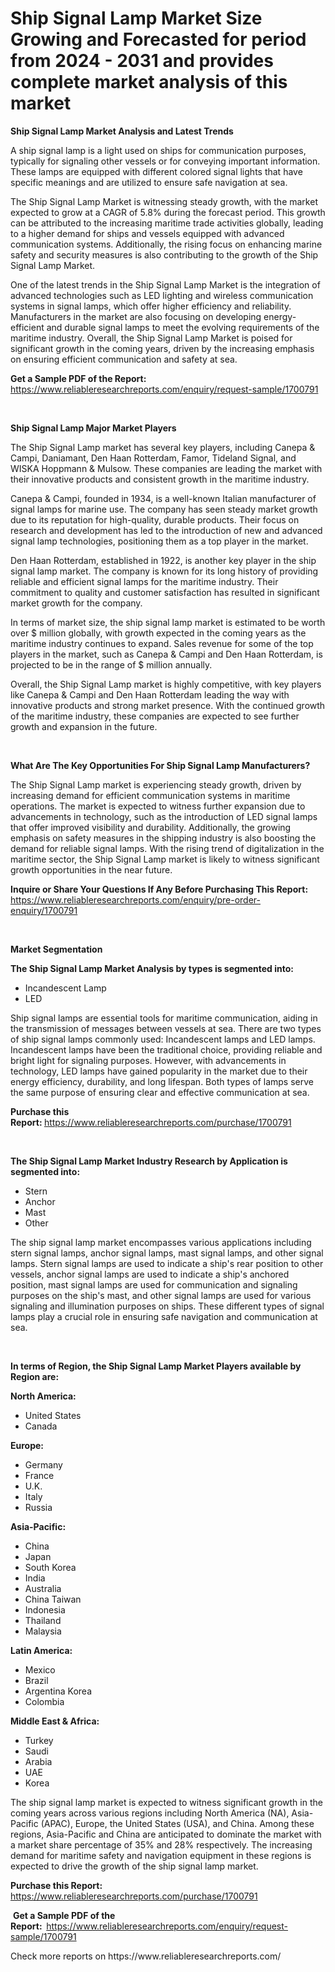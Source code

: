 <p><h1>Ship Signal Lamp Market Size Growing and Forecasted for period from 2024 - 2031 and provides complete market analysis of this market</h1></p><p><strong>Ship Signal Lamp Market Analysis and Latest Trends</strong></p>
<p><p>A ship signal lamp is a light used on ships for communication purposes, typically for signaling other vessels or for conveying important information. These lamps are equipped with different colored signal lights that have specific meanings and are utilized to ensure safe navigation at sea.</p><p>The Ship Signal Lamp Market is witnessing steady growth, with the market expected to grow at a CAGR of 5.8% during the forecast period. This growth can be attributed to the increasing maritime trade activities globally, leading to a higher demand for ships and vessels equipped with advanced communication systems. Additionally, the rising focus on enhancing marine safety and security measures is also contributing to the growth of the Ship Signal Lamp Market.</p><p>One of the latest trends in the Ship Signal Lamp Market is the integration of advanced technologies such as LED lighting and wireless communication systems in signal lamps, which offer higher efficiency and reliability. Manufacturers in the market are also focusing on developing energy-efficient and durable signal lamps to meet the evolving requirements of the maritime industry. Overall, the Ship Signal Lamp Market is poised for significant growth in the coming years, driven by the increasing emphasis on ensuring efficient communication and safety at sea.</p></p>
<p><strong>Get a Sample PDF of the Report:&nbsp;</strong> <a href="https://www.reliableresearchreports.com/enquiry/request-sample/1700791">https://www.reliableresearchreports.com/enquiry/request-sample/1700791</a></p>
<p>&nbsp;</p>
<p><strong>Ship Signal Lamp Major Market Players</strong></p>
<p><p>The Ship Signal Lamp market has several key players, including Canepa & Campi, Daniamant, Den Haan Rotterdam, Famor, Tideland Signal, and WISKA Hoppmann & Mulsow. These companies are leading the market with their innovative products and consistent growth in the maritime industry.</p><p>Canepa & Campi, founded in 1934, is a well-known Italian manufacturer of signal lamps for marine use. The company has seen steady market growth due to its reputation for high-quality, durable products. Their focus on research and development has led to the introduction of new and advanced signal lamp technologies, positioning them as a top player in the market.</p><p>Den Haan Rotterdam, established in 1922, is another key player in the ship signal lamp market. The company is known for its long history of providing reliable and efficient signal lamps for the maritime industry. Their commitment to quality and customer satisfaction has resulted in significant market growth for the company.</p><p>In terms of market size, the ship signal lamp market is estimated to be worth over $ million globally, with growth expected in the coming years as the maritime industry continues to expand. Sales revenue for some of the top players in the market, such as Canepa & Campi and Den Haan Rotterdam, is projected to be in the range of $ million annually.</p><p>Overall, the Ship Signal Lamp market is highly competitive, with key players like Canepa & Campi and Den Haan Rotterdam leading the way with innovative products and strong market presence. With the continued growth of the maritime industry, these companies are expected to see further growth and expansion in the future.</p></p>
<p>&nbsp;</p>
<p><strong>What Are The Key Opportunities For Ship Signal Lamp Manufacturers?</strong></p>
<p><p>The Ship Signal Lamp market is experiencing steady growth, driven by increasing demand for efficient communication systems in maritime operations. The market is expected to witness further expansion due to advancements in technology, such as the introduction of LED signal lamps that offer improved visibility and durability. Additionally, the growing emphasis on safety measures in the shipping industry is also boosting the demand for reliable signal lamps. With the rising trend of digitalization in the maritime sector, the Ship Signal Lamp market is likely to witness significant growth opportunities in the near future.</p></p>
<p><strong>Inquire or Share Your Questions If Any Before Purchasing This Report:</strong> <a href="https://www.reliableresearchreports.com/enquiry/pre-order-enquiry/1700791">https://www.reliableresearchreports.com/enquiry/pre-order-enquiry/1700791</a></p>
<p>&nbsp;</p>
<p><strong>Market Segmentation</strong></p>
<p><strong>The Ship Signal Lamp Market Analysis by types is segmented into:</strong></p>
<p><ul><li>Incandescent Lamp</li><li>LED</li></ul></p>
<p><p>Ship signal lamps are essential tools for maritime communication, aiding in the transmission of messages between vessels at sea. There are two types of ship signal lamps commonly used: Incandescent lamps and LED lamps. Incandescent lamps have been the traditional choice, providing reliable and bright light for signaling purposes. However, with advancements in technology, LED lamps have gained popularity in the market due to their energy efficiency, durability, and long lifespan. Both types of lamps serve the same purpose of ensuring clear and effective communication at sea.</p></p>
<p><strong>Purchase this Report:&nbsp;</strong><a href="https://www.reliableresearchreports.com/purchase/1700791">https://www.reliableresearchreports.com/purchase/1700791</a></p>
<p>&nbsp;</p>
<p><strong>The Ship Signal Lamp Market Industry Research by Application is segmented into:</strong></p>
<p><ul><li>Stern</li><li>Anchor</li><li>Mast</li><li>Other</li></ul></p>
<p><p>The ship signal lamp market encompasses various applications including stern signal lamps, anchor signal lamps, mast signal lamps, and other signal lamps. Stern signal lamps are used to indicate a ship's rear position to other vessels, anchor signal lamps are used to indicate a ship's anchored position, mast signal lamps are used for communication and signaling purposes on the ship's mast, and other signal lamps are used for various signaling and illumination purposes on ships. These different types of signal lamps play a crucial role in ensuring safe navigation and communication at sea.</p></p>
<p>&nbsp;</p>
<p><strong>In terms of Region, the Ship Signal Lamp Market Players available by Region are:</strong></p>
<p>
    <p> <strong> North America: </strong>
        <ul>
            <li>United States</li>
            <li>Canada</li>
        </ul>
        </p> 
    <p> <strong> Europe: </strong>
        <ul>
            <li>Germany</li>
            <li>France</li>
            <li>U.K.</li>
            <li>Italy</li>
            <li>Russia</li>
        </ul>
        </p> 
    <p> <strong> Asia-Pacific: </strong>
        <ul>
            <li>China</li>
            <li>Japan</li>
            <li>South Korea</li>
            <li>India</li>
            <li>Australia</li>
            <li>China Taiwan</li>
            <li>Indonesia</li>
            <li>Thailand</li>
            <li>Malaysia</li>
        </ul>
        </p> 
    <p> <strong> Latin America: </strong>
        <ul>
            <li>Mexico</li>
            <li>Brazil</li>
            <li>Argentina Korea</li>
            <li>Colombia</li>
        </ul>
        </p> 
    <p> <strong> Middle East & Africa: </strong>
        <ul>
            <li>Turkey</li>
            <li>Saudi</li>
            <li>Arabia</li>
            <li>UAE</li>
            <li>Korea</li>
        </ul>
    </p>
    </p>
<p><p>The ship signal lamp market is expected to witness significant growth in the coming years across various regions including North America (NA), Asia-Pacific (APAC), Europe, the United States (USA), and China. Among these regions, Asia-Pacific and China are anticipated to dominate the market with a market share percentage of 35% and 28% respectively. The increasing demand for maritime safety and navigation equipment in these regions is expected to drive the growth of the ship signal lamp market.</p></p>
<p><strong>Purchase this Report: </strong><a href="https://www.reliableresearchreports.com/purchase/1700791">https://www.reliableresearchreports.com/purchase/1700791</a></p>
<p>&nbsp;<strong>Get a Sample PDF of the Report:&nbsp;&nbsp;</strong><a href="https://www.reliableresearchreports.com/enquiry/request-sample/1700791">https://www.reliableresearchreports.com/enquiry/request-sample/1700791</a></p>
<p><strong></strong></p>
<p>Check more reports on https://www.reliableresearchreports.com/</p>